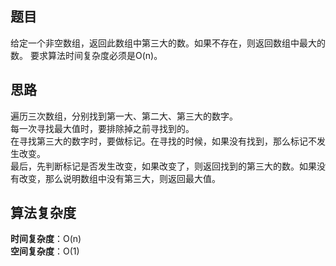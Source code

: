## 题目
给定一个非空数组，返回此数组中第三大的数。如果不存在，则返回数组中最大的数。
要求算法时间复杂度必须是O(n)。
## 思路
遍历三次数组，分别找到第一大、第二大、第三大的数字。  
每一次寻找最大值时，要排除掉之前寻找到的。  
在寻找第三大的数字时，要做标记。在寻找的时候，如果没有找到，那么标记不发生改变。  
最后，先判断标记是否发生改变，如果改变了，则返回找到的第三大的数。如果没有改变，那么说明数组中没有第三大，则返回最大值。
## 算法复杂度
**时间复杂度**：O(n)  
**空间复杂度**：O(1)

